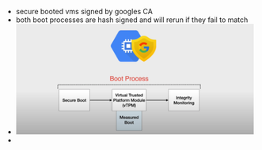 - secure booted vms signed by googles CA
- both boot processes are hash signed and will rerun if they fail to match
- ![Screen Shot 2022-12-08 at 1.12.29 PM.png](../assets/Screen_Shot_2022-12-08_at_1.12.29_PM_1670523156944_0.png)
-